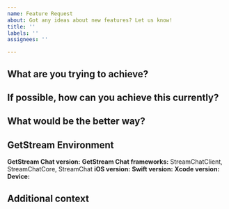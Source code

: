 ```yaml
---
name: Feature Request
about: Got any ideas about new features? Let us know!
title: ''
labels: ''
assignees: ''

---
```


## What are you trying to achieve?


## If possible, how can you achieve this currently?


## What would be the better way?


## GetStream Environment
**GetStream Chat version:**
**GetStream Chat frameworks:** StreamChatClient, StreamChatCore, StreamChat
**iOS version:**
**Swift version:**
**Xcode version:**
**Device:**

## Additional context
